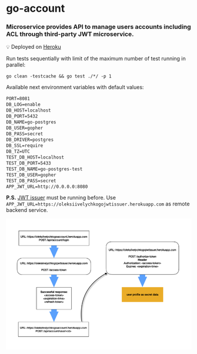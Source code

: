 # go-account

### Microservice provides API to manage users accounts including ACL through third-party JWT microservice.

💡 Deployed on <a href="https://oleksiivelychkogoaccount.herokuapp.com">Heroku</a>

Run tests sequentially with limit of the maximum number of test running in parallel:
```
go clean -testcache && go test ./*/ -p 1
```

Available next environment variables with default values:
```
PORT=8081
DB_LOG=enable
DB_HOST=localhost
DB_PORT=5432
DB_NAME=go-postgres
DB_USER=gopher
DB_PASS=secret
DB_DRIVER=postgres
DB_SSL=require
DB_TZ=UTC
TEST_DB_HOST=localhost
TEST_DB_PORT=5433
TEST_DB_NAME=go-postgres-test
TEST_DB_USER=gopher
TEST_DB_PASS=secret
APP_JWT_URL=http://0.0.0.0:8080
```

**P.S.** <a href="https://github.com/oleksiivelychko/go-jwt-issuer">JWT issuer</a> must be running before.
Use `APP_JWT_URL=https://oleksiivelychkogojwtissuer.herokuapp.com` as remote backend service.

![how it works](.dock/readme.png)
